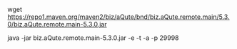wget https://repo1.maven.org/maven2/biz/aQute/bnd/biz.aQute.remote.main/5.3.0/biz.aQute.remote.main-5.3.0.jar

java -jar biz.aQute.remote.main-5.3.0.jar -e -t -a -p 29998
